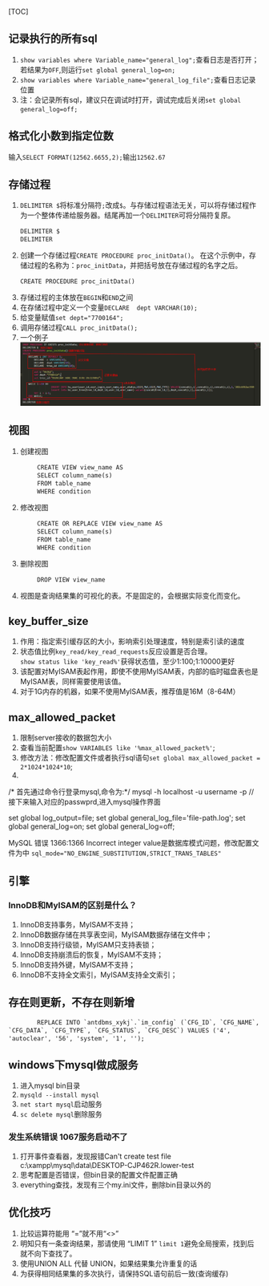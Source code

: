 [TOC]
## 记录执行的所有sql
1. ``show variables where Variable_name="general_log";``查看日志是否打开；
若结果为``OFF``,则运行``set global general_log=on;``
2. ``show variables where Variable_name="general_log_file";``查看日志记录位置
3. 注：会记录所有sql，建议只在调试时打开，调试完成后关闭``set global general_log=off;``

## 格式化小数到指定位数
输入`SELECT FORMAT(12562.6655,2);`输出`12562.67`
## 存储过程
1. `DELIMITER $`将标准分隔符`;`改成`$`。与存储过程语法无关，可以将存储过程作为一个整体传递给服务器。结尾再加一个`DELIMITER`可将分隔符复原。
    ```
    DELIMITER $
    DELIMITER
    ```
2. 创建一个存储过程`CREATE PROCEDURE proc_initData()`。
    在这个示例中，存储过程的名称为：`proc_initData`，并把括号放在存储过程的名字之后。
    ```
    CREATE PROCEDURE proc_initData()
    ```
3. 存储过程的主体放在`BEGIN`和`END`之间
4. 在存储过程中定义一个变量`DECLARE  dept VARCHAR(10);`
5. 给变量赋值`set dept="7700164";`
6. 调用存储过程`CALL proc_initData();`
7. 一个例子
![](../images/screenshot_1561779858324.png)
## 视图
1. 创建视图
~~~
        CREATE VIEW view_name AS
        SELECT column_name(s)
        FROM table_name
        WHERE condition
~~~
2. 修改视图
~~~
        CREATE OR REPLACE VIEW view_name AS
        SELECT column_name(s)
        FROM table_name
        WHERE condition
~~~
3. 删除视图
~~~
        DROP VIEW view_name
~~~
4. 视图是查询结果集的可视化的表。不是固定的，会根据实际变化而变化。

## key_buffer_size
1. 作用：指定索引缓存区的大小，影响索引处理速度，特别是索引读的速度
2. 状态值比例`key_read/key_read_requests`反应设置是否合理。  
   ``show status like 'key_read%'``获得状态值，至少1:100;1:10000更好
3. 该配置对MyISAM表起作用，即使不使用MyISAM表，内部的临时磁盘表也是MyISAM表，同样需要使用该值。
4. 对于1G内存的机器，如果不使用MyISAM表，推荐值是16M（8-64M）
## max_allowed_packet
1. 限制server接收的数据包大小
2. 查看当前配置``show VARIABLES like '%max_allowed_packet%'``;
3. 修改方法：修改配置文件或者执行sql语句``set global max_allowed_packet = 2*1024*1024*10``;
4. 


/* 首先通过命令行登录mysql,命令为:*/
mysql -h localhost -u username -p
//接下来输入对应的passwprd,进入mysql操作界面

set global log_output=file;
set global general_log_file='file-path.log';
set global general_log=on;
set global general_log=off;


MySQL 错误 1366:1366 Incorrect integer value是数据库模式问题，修改配置文件为中
```sql_mode="NO_ENGINE_SUBSTITUTION,STRICT_TRANS_TABLES"```
## 引擎
### InnoDB和MyISAM的区别是什么？
1. InnoDB支持事务，MyISAM不支持；
2. InnoDB数据存储在共享表空间，MyISAM数据存储在文件中；
3. InnoDB支持行级锁，MyISAM只支持表锁；
4. InnoDB支持崩溃后的恢复，MyISAM不支持；
5. InnoDB支持外键，MyISAM不支持；
6. InnoDB不支持全文索引，MyISAM支持全文索引；
## 存在则更新，不存在则新增
```
        REPLACE INTO `antdbms_xykj`.`im_config` (`CFG_ID`, `CFG_NAME`, `CFG_DATA`, `CFG_TYPE`, `CFG_STATUS`, `CFG_DESC`) VALUES ('4', 'autoclear', '56', 'system', '1', '');
```
## windows下mysql做成服务
1. 进入mysql bin目录
2. `mysqld --install mysql`
3. `net start mysql`启动服务
4. `sc delete mysql`删除服务
### 发生系统错误 1067服务启动不了
1. 打开事件查看器，发现报错Can't create test file c:\xampp\mysql\data\DESKTOP-CJP462R.lower-test
2. 思考配置是否错误，但bin目录的配置文件配置正确
3. everything查找，发现有三个my.ini文件，删除bin目录以外的
## 优化技巧
1. 比较运算符能用 “=”就不用“<>”
2. 明知只有一条查询结果，那请使用 “LIMIT 1”
    `limit 1`避免全局搜索，找到后就不向下查找了。
3. 使用UNION ALL 代替 UNION，如果结果集允许重复的话
4. 为获得相同结果集的多次执行，请保持SQL语句前后一致(查询缓存)



